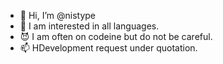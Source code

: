 - 👋 Hi, I’m @nistype
- 👀 I am interested in all languages.
- 😈 I am often on codeine but do not be careful.
- 📫 HDevelopment request under quotation.
